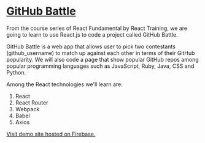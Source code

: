 # [GitHub Battle](https://reacttraining.com/online/react-fundamentals)

From the course series of React Fundamental by React Training, we are going to learn to use React.js to code a project called GitHub Battle.

GitHub Battle is a web app that allows user to pick two contestants (github_username) to match up against each other in terms of their GitHub popularity. We will also code a page that show popular GitHub repos among popular programming languages such as JavaScript, Ruby, Java, CSS and Python.

Among the React technologies we'll learn are:
1. React
2. React Router
3. Webpack
4. Babel
5. Axios

[Visit demo site hosted on Firebase.](https://github-battle-29be6.firebaseapp.com/popular)
